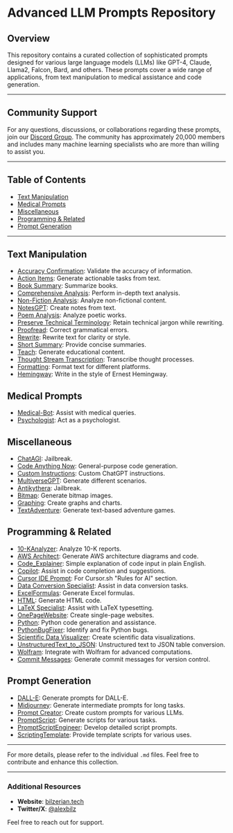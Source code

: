 # Advanced LLM Prompts Repository

## Overview

This repository contains a curated collection of sophisticated prompts designed for various large language models (LLMs) like GPT-4, Claude, Llama2, Falcon, Bard, and others. These prompts cover a wide range of applications, from text manipulation to medical assistance and code generation.

---

## Community Support 

For any questions, discussions, or collaborations regarding these prompts, join our [Discord Group](https://discord.gg/chatgpt-prompt-engineering-1051259432199266374). The community has approximately 20,000 members and includes many machine learning specialists who are more than willing to assist you.

---

## Table of Contents

- [Text Manipulation](#text-manipulation)
- [Medical Prompts](#medical-prompts)
- [Miscellaneous](#miscellaneous)
- [Programming & Related](#programming--related)
- [Prompt Generation](#prompt-generation)

---

## Text Manipulation

- [Accuracy Confirmation](https://github.com/abilzerian/LLM-Prompt-Library/blob/main/Text%20Manipulation/Accuracy%20Confirmation.md): Validate the accuracy of information.
- [Action Items](https://github.com/abilzerian/LLM-Prompt-Library/blob/main/Text%20Manipulation/Action%20Items.md): Generate actionable tasks from text.
- [Book Summary](https://github.com/abilzerian/LLM-Prompt-Library/blob/main/Text%20Manipulation/Book%20Summary.md): Summarize books.
- [Comprehensive Analysis](https://github.com/abilzerian/LLM-Prompt-Library/blob/main/Text%20Manipulation/Comprehensive%20Analysis.md): Perform in-depth text analysis.
- [Non-Fiction Analysis](https://github.com/abilzerian/LLM-Prompt-Library/blob/main/Text%20Manipulation/Non-Fiction%20Analysis.md): Analyze non-fictional content.
- [NotesGPT](https://github.com/abilzerian/LLM-Prompt-Library/blob/main/Text%20Manipulation/NotesGPT.md): Create notes from text.
- [Poem Analysis](https://github.com/abilzerian/LLM-Prompt-Library/blob/main/Text%20Manipulation/Poem%20Analysis.md): Analyze poetic works.
- [Preserve Technical Terminology](https://github.com/abilzerian/LLM-Prompt-Library/blob/main/Text%20Manipulation/Preserve%20Technical%20Terminology.md): Retain technical jargon while rewriting.
- [Proofread](https://github.com/abilzerian/LLM-Prompt-Library/blob/main/Text%20Manipulation/Proofread.md): Correct grammatical errors.
- [Rewrite](https://github.com/abilzerian/LLM-Prompt-Library/blob/main/Text%20Manipulation/Rewrite.md): Rewrite text for clarity or style.
- [Short Summary](https://github.com/abilzerian/LLM-Prompt-Library/blob/main/Text%20Manipulation/Short%20Summary.md): Provide concise summaries.
- [Teach](https://github.com/abilzerian/LLM-Prompt-Library/blob/main/Text%20Manipulation/Teach.md): Generate educational content.
- [Thought Stream Transcription](https://github.com/abilzerian/LLM-Prompt-Library/blob/main/Text%20Manipulation/Thought%20Stream%20Transcription.md): Transcribe thought processes.
- [Formatting](https://github.com/abilzerian/LLM-Prompt-Library/blob/main/Text%20Manipulation/formatting.md): Format text for different platforms.
- [Hemingway](https://github.com/abilzerian/LLM-Prompt-Library/blob/main/Text%20Manipulation/hemingway): Write in the style of Ernest Hemingway.

## Medical Prompts

- [Medical-Bot](https://github.com/abilzerian/GPT-4-Prompt-Medical-Bot): Assist with medical queries.
- [Psychologist](https://github.com/abilzerian/LLM-Prompt-Library/blob/main/Medical%20Prompts/psychologist): Act as a psychologist.

## Miscellaneous

- [ChatAGI](https://github.com/abilzerian/LLM-Prompt-Library/blob/main/Miscellaneous/ChatAGI.md): Jailbreak.
- [Code Anything Now](https://github.com/abilzerian/LLM-Prompt-Library/blob/main/Miscellaneous/Code%20Anything%20Now.md): General-purpose code generation.
- [Custom Instructions](https://github.com/abilzerian/LLM-Prompt-Library/blob/main/Miscellaneous/Custom%20Instructions.md): Custom ChatGPT instructions.
- [MultiverseGPT](https://github.com/abilzerian/LLM-Prompt-Library/blob/main/Miscellaneous/MultiverseGPT.md): Generate different scenarios.
- [Antikythera](https://github.com/abilzerian/LLM-Prompt-Library/blob/main/Miscellaneous/antikythera): Jailbreak.
- [Bitmap](https://github.com/abilzerian/LLM-Prompt-Library/blob/main/Miscellaneous/bitmap): Generate bitmap images.
- [Graphing](https://github.com/abilzerian/LLM-Prompt-Library/blob/main/Miscellaneous/graphing): Create graphs and charts.
- [TextAdventure](https://github.com/abilzerian/LLM-Prompt-Library/blob/main/Miscellaneous/textadventure): Generate text-based adventure games.

## Programming & Related

- [10-KAnalyzer](https://github.com/abilzerian/LLM-Prompt-Library/blob/main/Programming%20%26%20Related/10-KAnalyzer.md): Analyze 10-K reports.
- [AWS Architect](https://github.com/abilzerian/LLM-Prompt-Library/blob/main/Programming%20%26%20Related/AWS%20Architect.md): Generate AWS architecture diagrams and code.
- [Code_Explainer](https://github.com/abilzerian/LLM-Prompt-Library/blob/main/Programming%20%26%20Related/Code_Explainer.md): Simple explanation of code input in plain English.
- [Copilot](https://github.com/abilzerian/LLM-Prompt-Library/blob/main/Programming%20%26%20Related/Copilot.md): Assist in code completion and suggestions.
- [Cursor IDE Prompt](https://github.com/abilzerian/LLM-Prompt-Library/blob/main/Programming%20%26%20Related/cursor_IDE_prompt.md): For Cursor.sh "Rules for AI" section.
- [Data Conversion Specialist](https://github.com/abilzerian/LLM-Prompt-Library/blob/main/Programming%20%26%20Related/Data_Conversion_Specialist.md): Assist in data conversion tasks.
- [ExcelFormulas](https://github.com/abilzerian/LLM-Prompt-Library/blob/main/Programming%20%26%20Related/ExcelFormulas.md): Generate Excel formulas.
- [HTML](https://github.com/abilzerian/LLM-Prompt-Library/blob/main/Programming%20%26%20Related/HTML.md): Generate HTML code.
- [LaTeX Specialist](https://github.com/abilzerian/LLM-Prompt-Library/blob/main/Programming%20%26%20Related/LaTeX_specialist.md): Assist with LaTeX typesetting.
- [OnePageWebsite](https://github.com/abilzerian/LLM-Prompt-Library/blob/main/Programming%20%26%20Related/OnePageWebsite.md): Create single-page websites.
- [Python](https://github.com/abilzerian/LLM-Prompt-Library/blob/main/Programming%20%26%20Related/Python.md): Python code generation and assistance.
- [PythonBugFixer](https://github.com/abilzerian/LLM-Prompt-Library/blob/main/Programming%20%26%20Related/PythonBugFixer.md): Identify and fix Python bugs.
- [Scientific Data Visualizer](https://github.com/abilzerian/LLM-Prompt-Library/blob/main/Programming%20%26%20Related/Scientific%20Data%20Visualizer.md): Create scientific data visualizations.
- [UnstructuredText_to_JSON](https://github.com/abilzerian/LLM-Prompt-Library/blob/main/Programming%20%26%20Related/UnstructuredText_to_JSON.md): Unstructured text to JSON table conversion.
- [Wolfram](https://github.com/abilzerian/LLM-Prompt-Library/blob/main/Programming%20%26%20Related/Wolfram.md): Integrate with Wolfram for advanced computations.
- [Commit Messages](https://github.com/abilzerian/LLM-Prompt-Library/blob/main/Programming%20%26%20Related/commit%20messages.md): Generate commit messages for version control.

## Prompt Generation

- [DALL-E](https://github.com/abilzerian/LLM-Prompt-Library/blob/main/Prompt%20Generation/DALL-E.md): Generate prompts for DALL-E.
- [Midjourney](https://github.com/abilzerian/LLM-Prompt-Library/blob/main/Prompt%20Generation/Midjourney.md): Generate intermediate prompts for long tasks.
- [Prompt Creator](https://github.com/abilzerian/LLM-Prompt-Library/blob/main/Prompt%20Generation/Prompt%20Creator.md): Create custom prompts for various LLMs.
- [PromptScript](https://github.com/abilzerian/LLM-Prompt-Library/blob/main/Prompt%20Generation/PromptScript.md): Generate scripts for various tasks.
- [PromptScriptEngineer](https://github.com/abilzerian/LLM-Prompt-Library/blob/main/Prompt%20Generation/PromptScriptEngineer.md): Develop detailed script prompts.
- [ScriptingTemplate](https://github.com/abilzerian/LLM-Prompt-Library/blob/main/Prompt%20Generation/ScriptingTemplate.md): Provide template scripts for various uses.

---

For more details, please refer to the individual `.md` files. Feel free to contribute and enhance this collection.

---

### Additional Resources
- **Website**: [bilzerian.tech](https://www.bilzerian.tech)
- **Twitter/X**: [@alexbilz](https://x.com/alexbilz)

Feel free to reach out for support.
